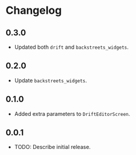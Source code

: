 # Changelog

## 0.3.0

- Updated both `drift` and `backstreets_widgets`.

## 0.2.0

- Update `backstreets_widgets`.

## 0.1.0

- Added extra parameters to `DriftEditorScreen`.

## 0.0.1

- TODO: Describe initial release.
